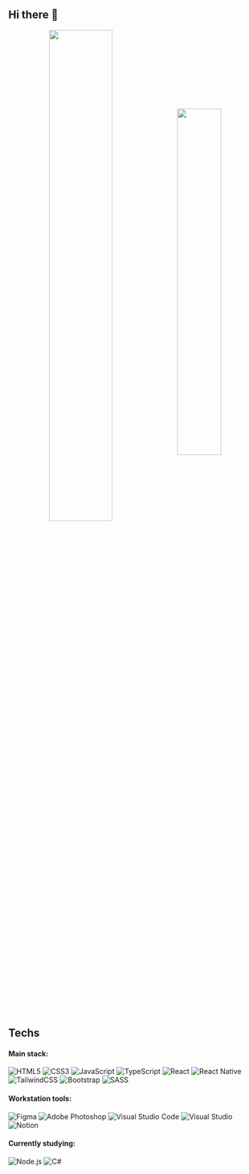 ## Hi there 👋

<div align="center">
    <img width="50%" align="center" src="https://github-readme-streak-stats.herokuapp.com?user=brunoglvm&mode=weekly&hide_border=true&theme=transparent" />
    <img width="42%" align="center" src="https://github-readme-stats.vercel.app/api/top-langs/?username=brunoglvm&layout=compact&hide_border=true&theme=transparent" />
</div>

## Techs

#### Main stack:

<div text-align="justify">
    <img src="https://img.shields.io/badge/HTML5-20232A?style=for-the-badge&logo=html5&labelColor=20232A&logoWidth=-1" alt="HTML5">
    <img src="https://img.shields.io/badge/CSS3-20232A?style=for-the-badge&logo=css3&logoColor=1572B6&labelColor=20232A&color=20232A&logoWidth=-1" alt="CSS3">
    <img src="https://img.shields.io/badge/JavaScript-20232A?style=for-the-badge&logo=javascript&logoColor=F7DF1E&labelColor=20232A&color=20232A&logoWidth=-1" alt="JavaScript">
    <img src="https://img.shields.io/badge/TypeScript-20232A?style=for-the-badge&logo=typescript&logoColor=007ACC&labelColor=20232A&color=20232A&logoWidth=-1" alt="TypeScript">
    <img src="https://img.shields.io/badge/React-20232A?style=for-the-badge&logo=react&logoColor=61DAFB&labelColor=20232A&color=20232A&logoWidth=-1" alt="React">
    <img src="https://img.shields.io/badge/React_Native-20232A?style=for-the-badge&logo=react&logoColor=61DAFB&labelColor=20232A&color=20232A&logoWidth=-1" alt="React Native">
    <img src="https://img.shields.io/badge/TailwindCSS-20232A?style=for-the-badge&logo=tailwind-css&logoColor=38B2AC&labelColor=20232A&color=20232A&logoWidth=-1" alt="TailwindCSS">
    <img src="https://img.shields.io/badge/Bootstrap-20232A?style=for-the-badge&logo=bootstrap&logoColor=8511FA&labelColor=20232A&color=20232A&logoWidth=-1" alt="Bootstrap">
    <img src="https://img.shields.io/badge/SASS-20232A?style=for-the-badge&logo=SASS&logoColor=CC6699&labelColor=20232A&color=20232A&logoWidth=-1" alt="SASS">
</div>

#### Workstation tools:

<div text-align="justify">
    <img src="https://img.shields.io/badge/figma-%2320232A.svg?style=for-the-badge&logo=figma&logoColor=F24E1E&labelColor=20232A&logoWidth=-1" alt="Figma">
    <img src="https://img.shields.io/badge/adobe%20photoshop-%2320232A.svg?style=for-the-badge&logo=adobe%20photoshop&logoColor=31A8FF&labelColor=20232A&logoWidth=-1" alt="Adobe Photoshop">
    <img src="https://img.shields.io/badge/Visual%20Studio%20Code-%2320232A.svg?style=for-the-badge&logo=visual-studio-code&logoColor=0078d7&labelColor=20232A&logoWidth=-1" alt="Visual Studio Code">
    <img src="https://img.shields.io/badge/Visual%20Studio-%2320232A.svg?style=for-the-badge&logo=visual-studio&logoColor=5C2D91&labelColor=20232A&logoWidth=-1" alt="Visual Studio">
    <img src="https://img.shields.io/badge/Notion-%2320232A.svg?style=for-the-badge&logo=notion&logoColor=white&labelColor=20232A&logoWidth=-1" alt="Notion">
</div>

#### Currently studying:

<div text-align="justify">
    <img src="https://img.shields.io/badge/Node.js-%2320232A.svg?style=for-the-badge&logo=node.js&logoColor=68A063&labelColor=20232A&logoWidth=-1" alt="Node.js">
    <img src="https://img.shields.io/badge/C%23-%2320232A.svg?style=for-the-badge&logo=csharp&logoColor=239120&labelColor=20232A&logoWidth=-1" alt="C#">
</div>
